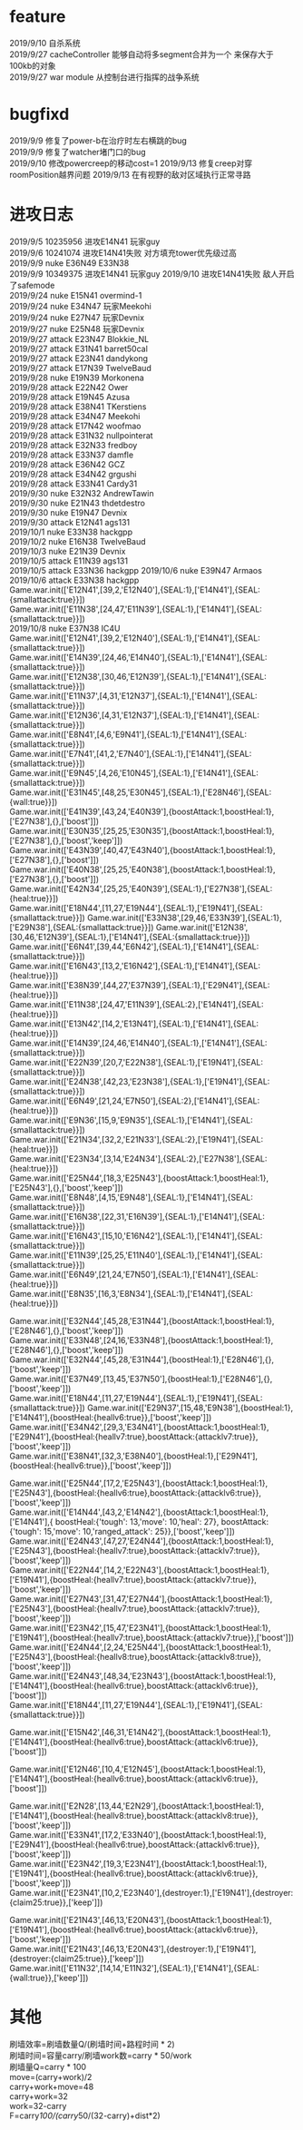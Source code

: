 # feature 
2019/9/10 自杀系统  
2019/9/27 cacheController 能够自动将多segment合并为一个 来保存大于100kb的对象  
2019/9/27 war module 从控制台进行指挥的战争系统  
# bugfixd  
2019/9/9 修复了power-b在治疗时左右横跳的bug  
2019/9/9 修复了watcher堵门口的bug  
2019/9/10 修改powercreep的移动cost=1
2019/9/13 修复creep对穿roomPosition越界问题
2019/9/13 在有视野的敌对区域执行正常寻路

# 进攻日志  
2019/9/5 10235956 进攻E14N41 玩家guy  
2019/9/6 10241074 进攻E14N41失败 对方填充tower优先级过高  
2019/9/9          nuke E36N49 E33N38  
2019/9/9 10349375 进攻E14N41 玩家guy 
2019/9/10         进攻E14N41失败 敌人开启了safemode   
2019/9/24 nuke E15N41 overmind-1  
2019/9/24 nuke E34N47 玩家Meekohi  
2019/9/24 nuke E27N47 玩家Devnix  
2019/9/27 nuke E25N48 玩家Devnix  
2019/9/27 attack E23N47 Blokkie_NL  
2019/9/27 attack E31N41 barret50cal  
2019/9/27 attack E23N41 dandykong  
2019/9/27 attack E17N39 TwelveBaud  
2019/9/28 nuke E19N39 Morkonena  
2019/9/28 attack E22N42 Ower  
2019/9/28 attack E19N45 Azusa  
2019/9/28 attack E38N41 TKerstiens  
2019/9/28 attack E34N47 Meekohi  
2019/9/28 attack E17N42 woofmao  
2019/9/28 attack E31N32 nullpointerat  
2019/9/28 attack E32N33 fredboy  
2019/9/28 attack E33N37 damfle  
2019/9/28 attack E36N42 GCZ  
2019/9/28 attack E34N42 grgushi  
2019/9/28 attack E33N41 Cardy31  
2019/9/30 nuke E32N32 AndrewTawin  
2019/9/30 nuke E21N43 thdetdestro  
2019/9/30 nuke E19N47 Devnix  
2019/9/30 attack E12N41 ags131  
2019/10/1 nuke E33N38 hackgpp    
2019/10/2 nuke E16N38 TwelveBaud      
2019/10/3 nuke E21N39 Devnix  
2019/10/5 attack E11N39 ags131  
2019/10/5 attack E33N36 hackgpp 
2019/10/6 nuke E39N47 Armaos 
2019/10/6 attack E33N38 hackgpp  
Game.war.init(['E12N41',[39,2,'E12N40'],{SEAL:1},['E14N41'],{SEAL:{smallattack:true}}])  
Game.war.init(['E11N38',[24,47,'E11N39'],{SEAL:1},['E14N41'],{SEAL:{smallattack:true}}])  
2019/10/8 nuke E37N38 IC4U  
Game.war.init(['E12N41',[39,2,'E12N40'],{SEAL:1},['E14N41'],{SEAL:{smallattack:true}}])  
Game.war.init(['E14N39',[24,46,'E14N40'],{SEAL:1},['E14N41'],{SEAL:{smallattack:true}}])  
Game.war.init(['E12N38',[30,46,'E12N39'],{SEAL:1},['E14N41'],{SEAL:{smallattack:true}}])  
Game.war.init(['E11N37',[4,31,'E12N37'],{SEAL:1},['E14N41'],{SEAL:{smallattack:true}}])  
Game.war.init(['E12N36',[4,31,'E12N37'],{SEAL:1},['E14N41'],{SEAL:{smallattack:true}}])  
Game.war.init(['E8N41',[4,6,'E9N41'],{SEAL:1},['E14N41'],{SEAL:{smallattack:true}}])  
Game.war.init(['E7N41',[41,2,'E7N40'],{SEAL:1},['E14N41'],{SEAL:{smallattack:true}}])  
Game.war.init(['E9N45',[4,26,'E10N45'],{SEAL:1},['E14N41'],{SEAL:{smallattack:true}}])  
Game.war.init(['E31N45',[48,25,'E30N45'],{SEAL:1},['E28N46'],{SEAL:{wall:true}}])  
Game.war.init(['E41N39',[43,24,'E40N39'],{boostAttack:1,boostHeal:1},['E27N38'],{},['boost']])  
Game.war.init(['E30N35',[25,25,'E30N35'],{boostAttack:1,boostHeal:1},['E27N38'],{},['boost','keep']])  
Game.war.init(['E43N39',[40,47,'E43N40'],{boostAttack:1,boostHeal:1},['E27N38'],{},['boost']])  
Game.war.init(['E40N38',[25,25,'E40N38'],{boostAttack:1,boostHeal:1},['E27N38'],{},['boost']])  
Game.war.init(['E42N34',[25,25,'E40N39'],{SEAL:1},['E27N38'],{SEAL:{heal:true}}])  
Game.war.init(['E18N44',[11,27,'E19N44'],{SEAL:1},['E19N41'],{SEAL:{smallattack:true}}])
Game.war.init(['E33N38',[29,46,'E33N39'],{SEAL:1},['E29N38'],{SEAL:{smallattack:true}}])
Game.war.init(['E12N38',[30,46,'E12N39'],{SEAL:1},['E14N41'],{SEAL:{smallattack:true}}])  
Game.war.init(['E6N41',[39,44,'E6N42'],{SEAL:1},['E14N41'],{SEAL:{smallattack:true}}])  
Game.war.init(['E16N43',[13,2,'E16N42'],{SEAL:1},['E14N41'],{SEAL:{heal:true}}])  
Game.war.init(['E38N39',[44,27,'E37N39'],{SEAL:1},['E29N41'],{SEAL:{heal:true}}])  
Game.war.init(['E11N38',[24,47,'E11N39'],{SEAL:2},['E14N41'],{SEAL:{heal:true}}])  
Game.war.init(['E13N42',[14,2,'E13N41'],{SEAL:1},['E14N41'],{SEAL:{heal:true}}])  
Game.war.init(['E14N39',[24,46,'E14N40'],{SEAL:1},['E14N41'],{SEAL:{smallattack:true}}])  
Game.war.init(['E22N39',[20,7,'E22N38'],{SEAL:1},['E19N41'],{SEAL:{smallattack:true}}])  
Game.war.init(['E24N38',[42,23,'E23N38'],{SEAL:1},['E19N41'],{SEAL:{smallattack:true}}])  
Game.war.init(['E6N49',[21,24,'E7N50'],{SEAL:2},['E14N41'],{SEAL:{heal:true}}])  
Game.war.init(['E9N36',[15,9,'E9N35'],{SEAL:1},['E14N41'],{SEAL:{smallattack:true}}])  
Game.war.init(['E21N34',[32,2,'E21N33'],{SEAL:2},['E19N41'],{SEAL:{heal:true}}])  
Game.war.init(['E23N34',[3,14,'E24N34'],{SEAL:2},['E27N38'],{SEAL:{heal:true}}])  
Game.war.init(['E25N44',[18,3,'E25N43'],{boostAttack:1,boostHeal:1},['E25N43'],{},['boost','keep']])  
Game.war.init(['E8N48',[4,15,'E9N48'],{SEAL:1},['E14N41'],{SEAL:{smallattack:true}}])  
Game.war.init(['E16N38',[22,31,'E16N39'],{SEAL:1},['E14N41'],{SEAL:{smallattack:true}}])  
Game.war.init(['E16N43',[15,10,'E16N42'],{SEAL:1},['E14N41'],{SEAL:{smallattack:true}}])  
Game.war.init(['E11N39',[25,25,'E11N40'],{SEAL:1},['E14N41'],{SEAL:{smallattack:true}}])  
Game.war.init(['E6N49',[21,24,'E7N50'],{SEAL:1},['E14N41'],{SEAL:{heal:true}}])  
Game.war.init(['E8N35',[16,3,'E8N34'],{SEAL:1},['E14N41'],{SEAL:{heal:true}}])  

Game.war.init(['E32N44',[45,28,'E31N44'],{boostAttack:1,boostHeal:1},['E28N46'],{},['boost','keep']])  
Game.war.init(['E33N48',[24,16,'E33N48'],{boostAttack:1,boostHeal:1},['E28N46'],{},['boost','keep']])  
Game.war.init(['E32N44',[45,28,'E31N44'],{boostHeal:1},['E28N46'],{},['boost','keep']])  
Game.war.init(['E37N49',[13,45,'E37N50'],{boostHeal:1},['E28N46'],{},['boost','keep']])  
Game.war.init(['E18N44',[11,27,'E19N44'],{SEAL:1},['E19N41'],{SEAL:{smallattack:true}}])
Game.war.init(['E29N37',[15,48,'E9N38'],{boostHeal:1},['E14N41'],{boostHeal:{heallv6:true}},['boost','keep']])  
Game.war.init(['E34N42',[29,3,'E34N41'],{boostAttack:1,boostHeal:1},['E29N41'],{boostHeal:{heallv7:true},boostAttack:{attacklv7:true}},['boost','keep']])  
Game.war.init(['E38N41',[32,3,'E38N40'],{boostHeal:1},['E29N41'],{boostHeal:{heallv6:true}},['boost','keep']])  

Game.war.init(['E25N44',[17,2,'E25N43'],{boostAttack:1,boostHeal:1},['E25N43'],{boostHeal:{heallv6:true},boostAttack:{attacklv6:true}},['boost','keep']])  
Game.war.init(['E14N44',[43,2,'E14N42'],{boostAttack:1,boostHeal:1},['E14N41'],{
boostHeal:{'tough': 13,'move': 10,'heal': 27},
boostAttack: {'tough': 15,'move': 10,'ranged_attack': 25}},['boost','keep']])  
Game.war.init(['E24N43',[47,27,'E24N44'],{boostAttack:1,boostHeal:1},['E25N43'],{boostHeal:{heallv7:true},boostAttack:{attacklv7:true}},['boost','keep']])  
Game.war.init(['E22N44',[14,2,'E22N43'],{boostAttack:1,boostHeal:1},['E19N41'],{boostHeal:{heallv7:true},boostAttack:{attacklv7:true}},['boost','keep']])  
Game.war.init(['E27N43',[31,47,'E27N44'],{boostAttack:1,boostHeal:1},['E25N43'],{boostHeal:{heallv7:true},boostAttack:{attacklv7:true}},['boost','keep']])  
Game.war.init(['E23N42',[15,47,'E23N41'],{boostAttack:1,boostHeal:1},['E19N41'],{boostHeal:{heallv7:true},boostAttack:{attacklv7:true}},['boost']])  
Game.war.init(['E24N44',[2,24,'E25N44'],{boostAttack:1,boostHeal:1},['E25N43'],{boostHeal:{heallv8:true},boostAttack:{attacklv8:true}},['boost','keep']])  
Game.war.init(['E24N43',[48,34,'E23N43'],{boostAttack:1,boostHeal:1},['E14N41'],{boostHeal:{heallv6:true},boostAttack:{attacklv6:true}},['boost']])  
Game.war.init(['E18N44',[11,27,'E19N44'],{SEAL:1},['E19N41'],{SEAL:{smallattack:true}}])

Game.war.init(['E15N42',[46,31,'E14N42'],{boostAttack:1,boostHeal:1},['E14N41'],{boostHeal:{heallv6:true},boostAttack:{attacklv6:true}},['boost']])  

Game.war.init(['E12N46',[10,4,'E12N45'],{boostAttack:1,boostHeal:1},['E14N41'],{boostHeal:{heallv6:true},boostAttack:{attacklv6:true}},['boost']])  

Game.war.init(['E2N28',[13,44,'E2N29'],{boostAttack:1,boostHeal:1},['E14N41'],{boostHeal:{heallv8:true},boostAttack:{attacklv8:true}},['boost','keep']])  
Game.war.init(['E33N41',[17,2,'E33N40'],{boostAttack:1,boostHeal:1},['E29N41'],{boostHeal:{heallv6:true},boostAttack:{attacklv6:true}},['boost','keep']])  
Game.war.init(['E23N42',[19,3,'E23N41'],{boostAttack:1,boostHeal:1},['E19N41'],{boostHeal:{heallv6:true},boostAttack:{attacklv6:true}},['boost','keep']])  
Game.war.init(['E23N41',[10,2,'E23N40'],{destroyer:1},['E19N41'],{destroyer:{claim25:true}},['keep']])  

Game.war.init(['E21N43',[46,13,'E20N43'],{boostAttack:1,boostHeal:1},['E19N41'],{boostHeal:{heallv6:true},boostAttack:{attacklv6:true}},['boost','keep']])  
Game.war.init(['E21N43',[46,13,'E20N43'],{destroyer:1},['E19N41'],{destroyer:{claim25:true}},['keep']])  
Game.war.init(['E11N32',[14,14,'E11N32'],{SEAL:1},['E14N41'],{SEAL:{wall:true}},['keep']])  


# 其他  
刷墙效率=刷墙数量Q/(刷墙时间+路程时间 * 2)  
刷墙时间=容量carry/刷墙work数=carry * 50/work  
刷墙量Q=carry * 100  
move=(carry+work)/2  
carry+work+move=48  
carry+work=32  
work=32-carry   
F=carry*100/(carry*50/(32-carry)+dist*2)